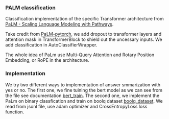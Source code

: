 ### PALM classification

Classification implementation of the specific Transformer architecture from <a href="https://ai.googleblog.com/2022/04/pathways-language-model-palm-scaling-to.html">PaLM - Scaling Language Modeling with Pathways</a>.

Take credit from <a href="https://github.com/lucidrains/PaLM-pytorch/tree/main">PaLM-pytorch</a>, we add dropout to transformer layers and attention mask in TransformerBlock to shield out the uncessary inputs. We add classification in AutoClassifierWrapper.

The whole idea of PaLm use Multi-Query Attention and Rotary Position Embedding, or RoPE in the architecture.

### Implementation

We try two different ways to implementation of answer smmarization with yes or no. The first one, we fine tuining the bert model as we can see from the file see documentation [bert_train](bert_train.ipynb). The second one, we implement the PaLm on binary classfication and train on boolq dataset [boolq_dataset](../../datasets/boolq/train.jsonl). We read from jsonl file, use adam optimizer and CrossEntropyLoss loss function.